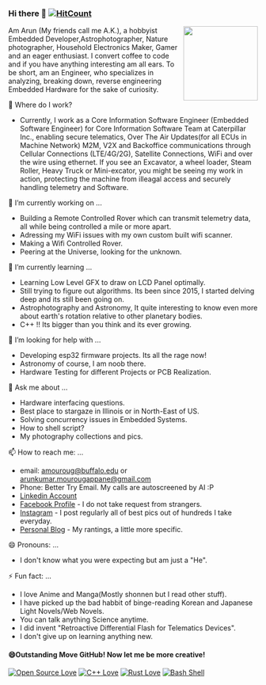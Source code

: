 ### Hi there 👋 [![HitCount](http://hits.dwyl.com/arunkumar-mourougappane/arunkumar-mourougappane/arunkumar-mourougappane.svg)](http://hits.dwyl.com/arunkumar-mourougappane/arunkumar-mourougappane/arunkumar-mourougappane)

<img align="right" width="150" height="150" src="https://github.com/arunkumar-mourougappane/arunkumar-mourougappane/raw/master/profile.jpg">
Am Arun (My friends call me A.K.), a hobbyist Embedded Developer,Astrophotographer, Nature photographer, Household Electronics Maker, Gamer and an eager enthusiast. I convert coffee to code and if you have anything interesting am all ears. To be short, am an Engineer, who specializes in analyzing, breaking down, reverse engineering Embedded Hardware for the sake of curiosity.

:office: Where do I work?
- Currently, I work as a Core Information Software Engineer (Embedded Software Engineer) for Core Information Software Team at Caterpillar Inc., enabling secure telematics, Over The Air Updates(for all ECUs in Machine Network) M2M, V2X and Backoffice communications through Cellular Connections (LTE/4G/2G), Satellite Connections, WiFi and over the wire using ethernet. If you see an Excavator, a wheel loader, Steam Roller, Heavy Truck or Mini-excator, you might be seeing my work in action, protecting the machine from illeagal access and securely handling telemetry and Software.

🔭 I’m currently working on ...
- Building a Remote Controlled Rover which can transmit telemetry data, all while being controlled a mile or more apart.
- Adressing my WiFi issues with my own custom built wifi scanner.
- Making a Wifi Controlled Rover.
- Peering at the Universe, looking for the unknown.

🌱 I’m currently learning ...
- Learning Low Level GFX to draw on LCD Panel optimally.
- Still trying to figure out algorithms. Its been since 2015, I started delving deep and its still been going on.
- Astrophotography and Astronomy, It quite interesting to know even more about earth's rotation relative to other planetary bodies.
- C++ !! Its bigger than you think and its ever growing.

🤔 I’m looking for help with ...
- Developing esp32 firmware projects. Its all the rage now!
- Astronomy of course, I am noob there.
- Hardware Testing for different Projects or PCB Realization.

💬 Ask me about ...
- Hardware interfacing questions.
- Best place to stargaze in Illinois or in North-East of US.
- Solving concurrency issues in Embedded Systems.
- How to shell script?
- My photography collections and pics.

📫 How to reach me: ...
-  email: <amouroug@buffalo.edu> or <arunkumar.mourougappane@gmail.com>
-  Phone: Better Try Email. My calls are autoscreened by AI :P
-  [Linkedin Account](https://linkedin.com/in/amouroug "Arunkumar Mourougappane Linkedin")
-  [Facebook Profile](https://www.facebook.com/arunkumar.mourougappane "My Facebook") - I do not take request from strangers.
-  [Instagram](https://www.instagram.com/arunkumar.m1990/ "No Hot Pics, just photography")  - I post regularly all of best pics out of hundreds I take everyday.
-  [Personal Blog](http://anengineersrant.com/) - My rantings, a little more specific.

😄 Pronouns: ...
- I don't know what you were expecting but am just a "He".

⚡ Fun fact: ...
- I love Anime and Manga(Mostly shonnen but I read other stuff).
- I have picked up the bad habbit of binge-reading Korean and Japanese Light Novels/Web Novels.
- You can talk anything Science anytime.
- I did invent "Retroactive Differential Flash for Telematics Devices".
- I don't give up on learning anything new.

#### 😄Outstanding Move GitHub! Now let me be more creative!

[![Open Source Love](https://badges.frapsoft.com/os/v1/open-source.svg?v=103)](https://github.com/ellerbrock/open-source-badges/)
[![C++ Love](https://img.shields.io/badge/Loves-C%2B%2B-red)]() 
[![Rust Love](https://img.shields.io/badge/Rust-000000?style=for-the-badge&logo=rust&logoColor=white)]()
[![Bash Shell](https://badges.frapsoft.com/bash/v1/bash.png?v=103)](https://github.com/ellerbrock/open-source-badges/)

